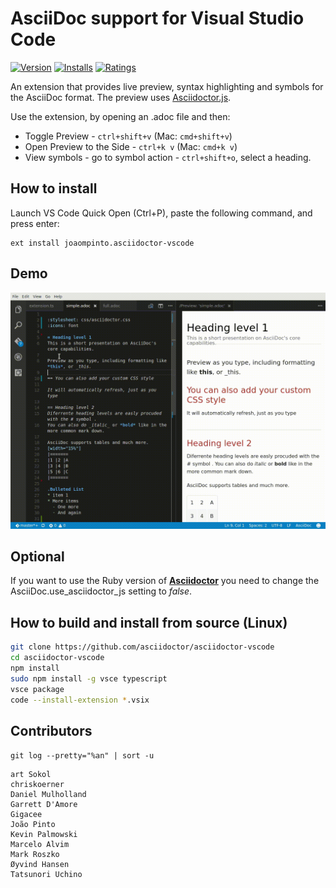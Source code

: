 # AsciiDoc support for Visual Studio Code

[![Version](https://vsmarketplacebadge.apphb.com/version/joaompinto.asciidoctor-vscode.svg)](https://marketplace.visualstudio.com/items?itemName=joaompinto.asciidoctor-vscode)
[![Installs](https://vsmarketplacebadge.apphb.com/installs/joaompinto.asciidoctor-vscode.svg)](https://marketplace.visualstudio.com/items?itemName=joaompinto.asciidoctor-vscode)
[![Ratings](https://vsmarketplacebadge.apphb.com/rating/joaompinto.asciidoctor-vscode.svg)](https://vsmarketplacebadge.apphb.com/rating/joaompinto.asciidoctor-vscode.svg)

An extension that provides live preview, syntax highlighting and symbols for the AsciiDoc format. The preview uses [Asciidoctor.js](https://asciidoctor.org/docs/asciidoctor.js/).

Use the extension, by opening an .adoc file and then:

* Toggle Preview - `ctrl+shift+v` (Mac: `cmd+shift+v`)
* Open Preview to the Side - `ctrl+k v` (Mac: `cmd+k v`)
* View symbols - go to symbol action - `ctrl+shift+o`, select a heading.

## How to install

Launch VS Code Quick Open (Ctrl+P), paste the following command, and press enter:

    ext install joaompinto.asciidoctor-vscode

## Demo

![alt](images/simple.gif)

## Optional

If you want to use the Ruby version of [**Asciidoctor**](http://asciidoctor.org/docs/install-toolchain/ ) you need to change the AsciiDoc.use_asciidoctor_js setting to _false_.

## How to build and install from source (Linux)

```bash
git clone https://github.com/asciidoctor/asciidoctor-vscode
cd asciidoctor-vscode
npm install
sudo npm install -g vsce typescript
vsce package
code --install-extension *.vsix
```

## Contributors

```git log --pretty="%an" | sort -u```

    art Sokol
    chriskoerner
    Daniel Mulholland
    Garrett D'Amore
    Gigacee
    João Pinto
    Kevin Palmowski
    Marcelo Alvim
    Mark Roszko
    Øyvind Hansen
    Tatsunori Uchino
